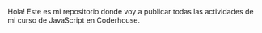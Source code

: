 Hola! Este es mi repositorio donde voy a publicar todas las actividades de mi curso de JavaScript en Coderhouse.
